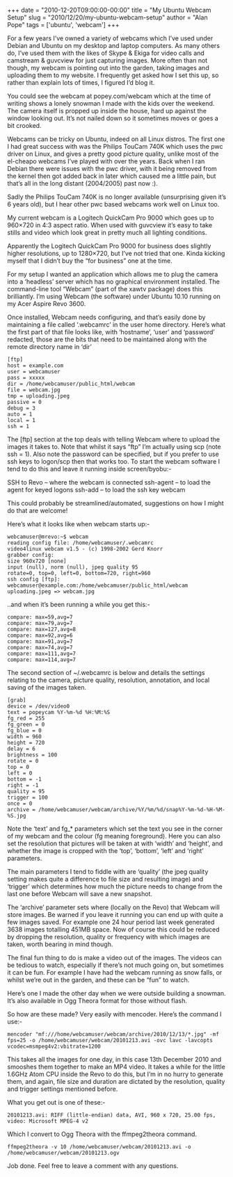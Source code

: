 +++
date = "2010-12-20T09:00:00-00:00"
title = "My Ubuntu Webcam Setup"
slug = "2010/12/20/my-ubuntu-webcam-setup"
author = "Alan Pope"
tags = ['ubuntu', 'webcam']
+++

For a few years I’ve owned a variety of webcams which I’ve used under Debian and Ubuntu on my desktop and laptop computers. As many others do, I’ve used them with the likes of Skype & Ekiga for video calls and camstream & guvcview for just capturing images. More often than not though, my webcam is pointing out into the garden, taking images and uploading them to my website. I frequently get asked how I set this up, so rather than explain lots of times, I figured I’d blog it.

You could see the webcam at popey.com/webcam which at the time of writing shows a lonely snowman I made with the kids over the weekend. The camera itself is propped up inside the house, hard up against the window looking out. It’s not nailed down so it sometimes moves or goes a bit crooked.

Webcams can be tricky on Ubuntu, indeed on all Linux distros. The first one I had great success with was the Philips TouCam 740K which uses the pwc driver on Linux, and gives a pretty good picture quality, unlike most of the el-cheapo webcams I’ve played with over the years. Back when I ran Debian there were issues with the pwc driver, with it being removed from the kernel then got added back in later which caused me a little pain, but that’s all in the long distant (2004/2005) past now :).

Sadly the Philips TouCam 740K is no longer available (unsurprising given it’s 6 years old), but I hear other pwc based webcams work well on Linux too.

My current webcam is a Logitech QuickCam Pro 9000 which goes up to 960×720 in 4:3 aspect ratio. When used with guvcview it’s easy to take stills and video which look great in pretty much all lighting conditions.

Apparently the Logitech QuickCam Pro 9000 for business does slightly higher resolutions, up to 1280×720, but I’ve not tried that one. Kinda kicking myself that I didn’t buy the “for business” one at the time.

For my setup I wanted an application which allows me to plug the camera into a ‘headless’ server which has no graphical environment installed. The command-line tool “Webcam” (part of the xawtv package) does this brilliantly. I’m using Webcam (the software) under Ubuntu 10.10 running on my Acer Aspire Revo 3600.

Once installed, Webcam needs configuring, and that’s easily done by maintaining a file called ‘.webcamrc’ in the user home directory. Here’s what the first part of that file looks like, with ‘hostname’, ‘user’ and ‘password’ redacted, those are the bits that need to be maintained along with the remote directory name in ‘dir’

```
[ftp]
host = example.com
user = webcamuser
pass = xxxxx
dir = /home/webcamuser/public_html/webcam
file = webcam.jpg
tmp = uploading.jpeg
passive = 0
debug = 3
auto = 1
local = 1
ssh = 1
```

The [ftp] section at the top deals with telling Webcam where to upload the images it takes to. Note that whilst it says “ftp” I’m actually using scp (note ssh = 1). Also note the password can be specified, but if you prefer to use ssh keys to logon/scp then that works too. To start the webcam software I tend to do this and leave it running inside screen/byobu:-

SSH to Revo – where the webcam is connected
ssh-agent – to load the agent for keyed logons
ssh-add – to load the ssh key
webcam

This could probably be streamlined/automated, suggestions on how I might do that are welcome!

Here’s what it looks like when webcam starts up:-

```
webcamuser@mrevo:~$ webcam
reading config file: /home/webcamuser/.webcamrc
video4linux webcam v1.5 - (c) 1998-2002 Gerd Knorr
grabber config:
size 960x720 [none]
input (null), norm (null), jpeg quality 95
rotate=0, top=0, left=0, bottom=720, right=960
ssh config [ftp]:
webcamuser@example.com:/home/webcamuser/public_html/webcam
uploading.jpeg => webcam.jpg
```

..and when it’s been running a while you get this:-

```
compare: max=59,avg=7
compare: max=79,avg=7
compare: max=127,avg=8
compare: max=92,avg=6
compare: max=91,avg=7
compare: max=74,avg=7
compare: max=111,avg=7
compare: max=114,avg=7
```

The second section of ~/.webcamrc is below and details the settings relating to the camera, picture quality, resolution, annotation, and local saving of the images taken.

```
[grab]
device = /dev/video0
text = popeycam %Y-%m-%d %H:%M:%S
fg_red = 255
fg_green = 0
fg_blue = 0
width = 960
height = 720
delay = 6
brightness = 100
rotate = 0
top = 0
left = 0
bottom = -1
right = -1
quality = 95
trigger = 100
once = 0
archive = /home/webcamuser/webcam/archive/%Y/%m/%d/snap%Y-%m-%d-%H-%M-%S.jpg
```

Note the ‘text’ and fg_* parameters which set the text you see in the corner of my webcam and the colour (fg meaning foreground). Here you can also set the resolution that pictures will be taken at with ‘width’ and ‘height’, and whether the image is cropped with the ‘top’, ‘bottom’, ‘left’ and ‘right’ parameters.

The main parameters I tend to fiddle with are ‘quality’ (the jpeg quality setting makes quite a difference to file size and resulting image) and ‘trigger’ which determines how much the picture needs to change from the last one before Webcam will save a new snapshot.

The ‘archive’ parameter sets where (locally on the Revo) that Webcam will store images. Be warned if you leave it running you can end up with quite a few images saved. For example one 24 hour period last week generated 3638 images totalling 451MB space. Now of course this could be reduced by dropping the resolution, quality or frequency with which images are taken, worth bearing in mind though.

The final fun thing to do is make a video out of the images. The videos can be tedious to watch, especially if there’s not much going on, but sometimes it can be fun. For example I have had the webcam running as snow falls, or whilst we’re out in the garden, and these can be “fun” to watch.

Here’s one I made the other day when we were outside building a snowman. It’s also available in Ogg Theora format for those without flash.

So how are these made? Very easily with mencoder. Here’s the command I use:-

`mencoder "mf:///home/webcamuser/webcam/archive/2010/12/13/*.jpg" -mf fps=25 -o /home/webcamuser/webcam/20101213.avi -ovc lavc -lavcopts vcodec=msmpeg4v2:vbitrate=1200`

This takes all the images for one day, in this case 13th December 2010 and smooshes them together to make an MP4 video. It takes a while for the little 1.6GHz Atom CPU inside the Revo to do this, but I’m in no hurry to generate them, and again, file size and duration are dictated by the resolution, quality and trigger settings mentioned before.

What you get out is one of these:-

`20101213.avi: RIFF (little-endian) data, AVI, 960 x 720, 25.00 fps, video: Microsoft MPEG-4 v2`

Which I convert to Ogg Theora with the ffmpeg2theora command.

`ffmpeg2theora -v 10 /home/webcamuser/webcam/20101213.avi -o /home/webcamuser/webcam/20101213.ogv`

Job done. Feel free to leave a comment with any questions.


